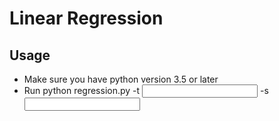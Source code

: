 # Linear Regression

## Usage
* Make sure you have python version 3.5 or later
* Run python regression.py -t <input training csv file> -s <input test csv file>
